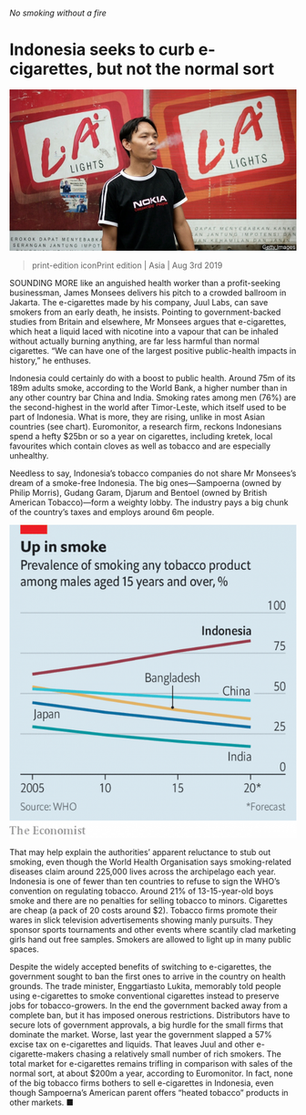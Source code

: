 ###### No smoking without a fire

# Indonesia seeks to curb e-cigarettes, but not the normal sort 

![image](images/20190803_ASP501.jpg) 

> print-edition iconPrint edition | Asia | Aug 3rd 2019 

SOUNDING MORE like an anguished health worker than a profit-seeking businessman, James Monsees delivers his pitch to a crowded ballroom in Jakarta. The e-cigarettes made by his company, Juul Labs, can save smokers from an early death, he insists. Pointing to government-backed studies from Britain and elsewhere, Mr Monsees argues that e-cigarettes, which heat a liquid laced with nicotine into a vapour that can be inhaled without actually burning anything, are far less harmful than normal cigarettes. “We can have one of the largest positive public-health impacts in history,” he enthuses. 

Indonesia could certainly do with a boost to public health. Around 75m of its 189m adults smoke, according to the World Bank, a higher number than in any other country bar China and India. Smoking rates among men (76%) are the second-highest in the world after Timor-Leste, which itself used to be part of Indonesia. What is more, they are rising, unlike in most Asian countries (see chart). Euromonitor, a research firm, reckons Indonesians spend a hefty $25bn or so a year on cigarettes, including kretek, local favourites which contain cloves as well as tobacco and are especially unhealthy. 

Needless to say, Indonesia’s tobacco companies do not share Mr Monsees’s dream of a smoke-free Indonesia. The big ones—Sampoerna (owned by Philip Morris), Gudang Garam, Djarum and Bentoel (owned by British American Tobacco)—form a weighty lobby. The industry pays a big chunk of the country’s taxes and employs around 6m people. 

![image](images/20190803_ASC905.png) 

That may help explain the authorities’ apparent reluctance to stub out smoking, even though the World Health Organisation says smoking-related diseases claim around 225,000 lives across the archipelago each year. Indonesia is one of fewer than ten countries to refuse to sign the WHO’s convention on regulating tobacco. Around 21% of 13-15-year-old boys smoke and there are no penalties for selling tobacco to minors. Cigarettes are cheap (a pack of 20 costs around $2). Tobacco firms promote their wares in slick television advertisements showing manly pursuits. They sponsor sports tournaments and other events where scantily clad marketing girls hand out free samples. Smokers are allowed to light up in many public spaces. 

Despite the widely accepted benefits of switching to e-cigarettes, the government sought to ban the first ones to arrive in the country on health grounds. The trade minister, Enggartiasto Lukita, memorably told people using e-cigarettes to smoke conventional cigarettes instead to preserve jobs for tobacco-growers. In the end the government backed away from a complete ban, but it has imposed onerous restrictions. Distributors have to secure lots of government approvals, a big hurdle for the small firms that dominate the market. Worse, last year the government slapped a 57% excise tax on e-cigarettes and liquids. That leaves Juul and other e-cigarette-makers chasing a relatively small number of rich smokers. The total market for e-cigarettes remains trifling in comparison with sales of the normal sort, at about $200m a year, according to Euromonitor. In fact, none of the big tobacco firms bothers to sell e-cigarettes in Indonesia, even though Sampoerna’s American parent offers “heated tobacco” products in other markets. ■ 

